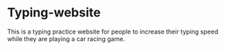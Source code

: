 # Typing-website
This is a typing practice website for people to increase their typing speed while they are playing a car racing game.
